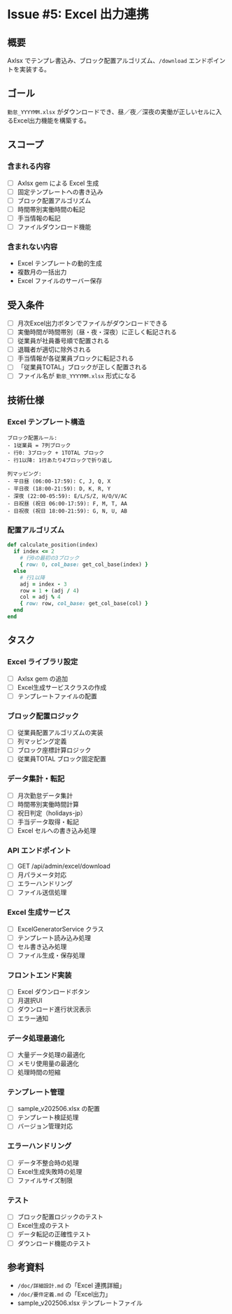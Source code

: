 # Issue #5: Excel 出力連携

## 概要
Axlsx でテンプレ書込み、ブロック配置アルゴリズム、`/download` エンドポイントを実装する。

## ゴール
`勤怠_YYYYMM.xlsx` がダウンロードでき、昼／夜／深夜の実働が正しいセルに入るExcel出力機能を構築する。

## スコープ

### 含まれる内容
- [ ] Axlsx gem による Excel 生成
- [ ] 固定テンプレートへの書き込み
- [ ] ブロック配置アルゴリズム
- [ ] 時間帯別実働時間の転記
- [ ] 手当情報の転記
- [ ] ファイルダウンロード機能

### 含まれない内容
- Excel テンプレートの動的生成
- 複数月の一括出力
- Excel ファイルのサーバー保存

## 受入条件

- [ ] 月次Excel出力ボタンでファイルがダウンロードできる
- [ ] 実働時間が時間帯別（昼・夜・深夜）に正しく転記される
- [ ] 従業員が社員番号順で配置される
- [ ] 退職者が適切に除外される
- [ ] 手当情報が各従業員ブロックに転記される
- [ ] 「従業員TOTAL」ブロックが正しく配置される
- [ ] ファイル名が `勤怠_YYYYMM.xlsx` 形式になる

## 技術仕様

### Excel テンプレート構造
```
ブロック配置ルール:
- 1従業員 = 7列ブロック
- 行0: 3ブロック + 1TOTAL ブロック
- 行1以降: 1行あたり4ブロックで折り返し

列マッピング:
- 平日昼 (06:00-17:59): C, J, Q, X
- 平日夜 (18:00-21:59): D, K, R, Y  
- 深夜 (22:00-05:59): E/L/S/Z, H/O/V/AC
- 日祝昼 (祝日 06:00-17:59): F, M, T, AA
- 日祝夜 (祝日 18:00-21:59): G, N, U, AB
```

### 配置アルゴリズム
```ruby
def calculate_position(index)
  if index <= 2
    # 行0の最初の3ブロック
    { row: 0, col_base: get_col_base(index) }
  else
    # 行1以降
    adj = index - 3
    row = 1 + (adj / 4)
    col = adj % 4
    { row: row, col_base: get_col_base(col) }
  end
end
```

## タスク

### Excel ライブラリ設定
- [ ] Axlsx gem の追加
- [ ] Excel生成サービスクラスの作成
- [ ] テンプレートファイルの配置

### ブロック配置ロジック
- [ ] 従業員配置アルゴリズムの実装
- [ ] 列マッピング定義
- [ ] ブロック座標計算ロジック
- [ ] 従業員TOTAL ブロック固定配置

### データ集計・転記
- [ ] 月次勤怠データ集計
- [ ] 時間帯別実働時間計算
- [ ] 祝日判定（holidays-jp）
- [ ] 手当データ取得・転記
- [ ] Excel セルへの書き込み処理

### API エンドポイント
- [ ] GET /api/admin/excel/download
- [ ] 月パラメータ対応
- [ ] エラーハンドリング
- [ ] ファイル送信処理

### Excel 生成サービス
- [ ] ExcelGeneratorService クラス
- [ ] テンプレート読み込み処理
- [ ] セル書き込み処理
- [ ] ファイル生成・保存処理

### フロントエンド実装
- [ ] Excel ダウンロードボタン
- [ ] 月選択UI
- [ ] ダウンロード進行状況表示
- [ ] エラー通知

### データ処理最適化
- [ ] 大量データ処理の最適化
- [ ] メモリ使用量の最適化
- [ ] 処理時間の短縮

### テンプレート管理
- [ ] sample_v202506.xlsx の配置
- [ ] テンプレート検証処理
- [ ] バージョン管理対応

### エラーハンドリング
- [ ] データ不整合時の処理
- [ ] Excel生成失敗時の処理
- [ ] ファイルサイズ制限

### テスト
- [ ] ブロック配置ロジックのテスト
- [ ] Excel生成のテスト
- [ ] データ転記の正確性テスト
- [ ] ダウンロード機能のテスト

## 参考資料
- `/doc/詳細設計.md` の「Excel 連携詳細」
- `/doc/要件定義.md` の「Excel出力」
- sample_v202506.xlsx テンプレートファイル
